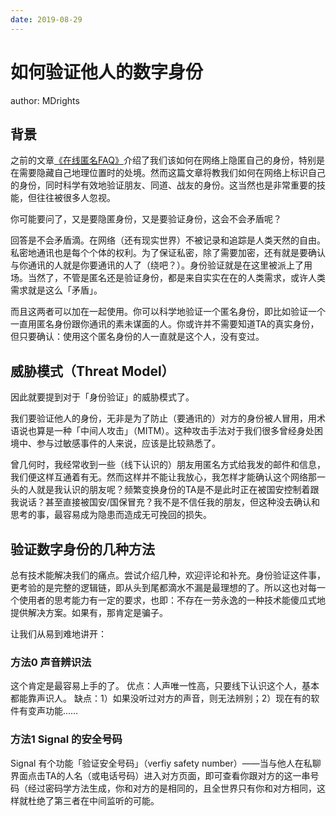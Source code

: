```yaml
---
date: 2019-08-29
---
```


# 如何验证他人的数字身份

author: MDrights

## 背景

之前的文章[《在线匿名FAQ》]()介绍了我们该如何在网络上隐匿自己的身份，特别是在需要隐藏自己地理位置时的处境。然而这篇文章将教我们如何在网络上标识自己的身份，同时科学有效地验证朋友、同道、战友的身份。这当然也是非常重要的技能，但往往被很多人忽视。

你可能要问了，又是要隐匿身份，又是要验证身份，这会不会矛盾呢？

回答是不会矛盾滴。在网络（还有现实世界）不被记录和追踪是人类天然的自由。私密地通讯也是每个个体的权利。为了保证私密，除了需要加密，还有就是要确认与你通讯的人就是你要通讯的人了（绕吧？）。身份验证就是在这里被派上了用场。当然了，不管是匿名还是验证身份，都是来自实实在在的人类需求，或许人类需求就是这么「矛盾」。

而且这两者可以加在一起使用。你可以科学地验证一个匿名身份，即比如验证一个一直用匿名身份跟你通讯的素未谋面的人。你或许并不需要知道TA的真实身份，但只要确认：使用这个匿名身份的人一直就是这个人，没有变过。


## 威胁模式（Threat Model）

因此就要提到对于「身份验证」的威胁模式了。  

我们要验证他人的身份，无非是为了防止（要通讯的）对方的身份被人冒用，用术语说也算是一种「中间人攻击」（MITM）。这种攻击手法对于我们很多曾经身处困境中、参与过敏感事件的人来说，应该是比较熟悉了。

曾几何时，我经常收到一些（线下认识的）朋友用匿名方式给我发的邮件和信息，我们便这样互通着有无。然而这样并不能让我放心，我怎样才能确认这个网络那一头的人就是我认识的朋友呢？频繁变换身份的TA是不是此时正在被国安控制着跟我说话？甚至直接被国安/国保冒充？我不是不信任我的朋友，但这种没去确认和思考的事，最容易成为隐患而造成无可挽回的损失。


## 验证数字身份的几种方法

总有技术能解决我们的痛点。尝试介绍几种，欢迎评论和补充。身份验证这件事，更考验的是完整的逻辑链，即从头到尾都滴水不漏是最理想的了。所以这也对每一个使用者的思考能力有一定的要求，也即：不存在一劳永逸的一种技术能傻瓜式地提供解决方案。如果有，那肯定是骗子。

让我们从易到难地讲开：

### 方法0 声音辨识法
这个肯定是最容易上手的了。
优点：人声唯一性高，只要线下认识这个人，基本都能靠声识人。
缺点：1）如果没听过对方的声音，则无法辨别；2）现在有的软件有变声功能……

### 方法1 Signal 的安全号码
Signal 有个功能「验证安全号码」（verfiy safety number）——当与他人在私聊界面点击TA的人名（或电话号码）进入对方页面，即可查看你跟对方的这一串号码（经过密码学方法生成，你和对方的是相同的，且全世界只有你和对方相同，这样就杜绝了第三者在中间监听的可能。
